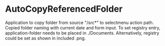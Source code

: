 # AutoCopyReferencedFolder
Application to copy folder from source "/src*" to selectmenu action path. Copied folder naming with current date and form input.
To set registry entry, application-folder needs to be placed in ./Documents.
Alternatively, registry could be set as shown in included .png.
